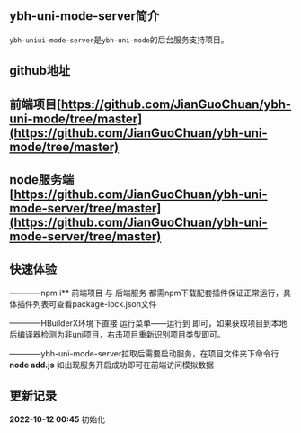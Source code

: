 

## ybh-uni-mode-server简介

`ybh-uniui-mode-server`是`ybh-uni-mode`的后台服务支持项目。



## github地址

## 前端项目[https://github.com/JianGuoChuan/ybh-uni-mode/tree/master](https://github.com/JianGuoChuan/ybh-uni-mode/tree/master)
## node服务端[https://github.com/JianGuoChuan/ybh-uni-mode-server/tree/master](https://github.com/JianGuoChuan/ybh-uni-mode-server/tree/master)



## 快速体验

————npm i**  前端项目 与 后端服务 都需npm下载配套插件保证正常运行，具体插件列表可查看package-lock.json文件

————HBuilderX环境下直接 运行菜单——运行到 即可，如果获取项目到本地后编译器检测为非uni项目，右击项目重新识别项目类型即可。

————ybh-uni-mode-server拉取后需要启动服务，在项目文件夹下命令行 **node add.js** 如出现服务开启成功即可在前端访问模拟数据



## 更新记录

**2022-10-12 00:45**
初始化
